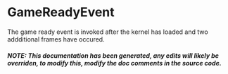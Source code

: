 # GameReadyEvent
The game ready event is invoked after the kernel has loaded and two addditional frames have occured.


##### NOTE: This documentation has been generated, any edits will likely be overriden, to modify this, modify the doc comments in the source code.
